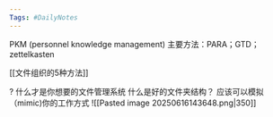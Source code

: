 ```yaml
---
Tags: #DailyNotes 
---
```


PKM (personnel knowledge management)
	主要方法：PARA；GTD；zettelkasten

[[文件组织的5种方法]]


 ? 什么才是你想要的文件管理系统
	 什么是好的文件夹结构？ 应该可以模拟（mimic)你的工作方式
	 ![[Pasted image 20250616143648.png|350]]
 


